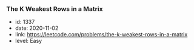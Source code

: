 ### The K Weakest Rows in a Matrix

* id: 1337
* date: 2020-11-02
* link: https://leetcode.com/problems/the-k-weakest-rows-in-a-matrix
* level: Easy
